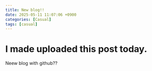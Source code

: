 ```yaml
---
title: New blog!!
date: 2025-05-11 11:07:06 +0900
categories: [Casual]
tags: [casual]
---
```


# I made uploaded this post today.

Neew blog with github??
